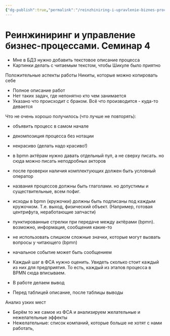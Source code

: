 ```yaml
---
{"dg-publish":true,"permalink":"/reinzhiniring-i-upravlenie-biznes-proczessami-seminar-4/"}
---
```


# Реинжиниринг и управление бизнес-процессами. Семинар 4

- Мне в БДЗ нужно добавить текстовое описание процесса
- Картинки делать с читаемым текстом, чтобы Шикуле было приятно

Положительные аспекты работы Никиты, которые можно копировать себе
- Полное описание работ
- Нет таких задач, где непонятно кто чем занимается
- Указано что происходит с браком. Всё что производится - куда-то девается

Что не очень хорошо получилось (что лучше не повторять):
- объявить процесс в самом начале
- декомпозиция процесса без нотации
- некрасиво (делать надо красиво!)
- в bpmn актёрам нужно давать отдельный пул, а не сверху писать. но сюда можно писать неподробных акторов
- после проверки наличия комплектующих должен быть условный оператор
- названия процессов должны быть глаголами. но допустимы и существительные, всем пофиг.
- исходы в bpmn (кружочки) должны быть подписаны под каждым кружочком. Т.е. выход, физический объект. (Например, готовая центрифуга, неработающие запчасти)
- пунктированные стрелки при передаче между актёрами (bpmn). возможно, информация, сообщения какие-то
- не использовать слишком сложные значки, которые могут вызвать вопросы у читающего (bpmn)
- начальное событие может быть сообщением

- Каждый шаг в ФСА нужно оценить. Увидеть сколько стоит каждый из них для предприятия. То есть, каждый из этапов процесса в BPMN сюда вписываем.
- В работе делаем вывод
- Перед таблицей описание, после таблицы выводы

Анализ узких мест
- Берём то же самое из ФСА и анализируем желательные и нежелательные эффекты
- Нежелательные: список компаний, которые больше не хотят с нами работать, 